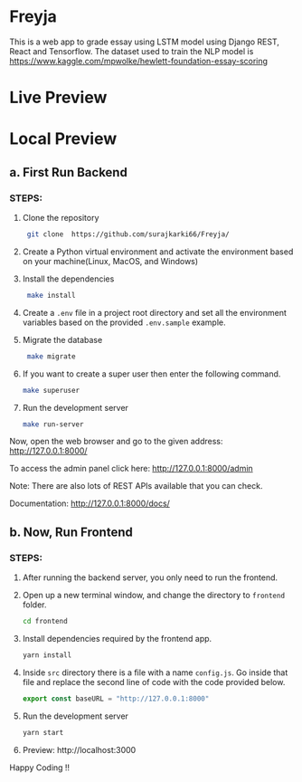 # Freyja

This is a web app to grade essay using LSTM model using Django REST, React and Tensorflow. The dataset used to train the NLP model is https://www.kaggle.com/mpwolke/hewlett-foundation-essay-scoring 

# Live Preview

# Local Preview

## a. First Run Backend

### STEPS:

1. Clone the repository
   ```bash
    git clone  https://github.com/surajkarki66/Freyja/
    ```

2. Create a Python virtual environment and activate the environment based on your machine(Linux, MacOS, and Windows)

3. Install the dependencies
   ```bash
    make install
   ```
4. Create a `.env` file in a project root directory and set all the environment variables based on the provided `.env.sample` example.

5. Migrate the database
   ```bash
    make migrate
    ```


6. If you want to create a super user then enter the following command.
    ```bash
    make superuser
    ```

7. Run the development server
    ```bash
    make run-server
    ```

Now, open the web browser and go to the given address: http://127.0.0.1:8000/

To access the admin panel click here: http://127.0.0.1:8000/admin


Note: There are also lots of REST APIs available that you can check.

Documentation: http://127.0.0.1:8000/docs/

## b. Now, Run Frontend

### STEPS:
1. After running the backend server, you only need to run the frontend.
2. Open up a new terminal window, and change the directory to `frontend` folder.
   ```bash
   cd frontend
   ```
3. Install dependencies required by the frontend app.
   ```bash
   yarn install
   ```
4. Inside `src` directory there is a file with a name `config.js`. Go inside that file and replace the second line of code with the code provided below.
    ```js
   export const baseURL = "http://127.0.0.1:8000"
   ```

5. Run the development server
   ```bash
   yarn start
   ```
6. Preview: http://localhost:3000
   
Happy Coding !!
